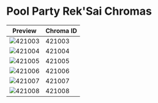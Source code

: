 # Pool Party Rek'Sai Chromas

| Preview | Chroma ID |
|---------|-----------|
| ![421003](https://raw.communitydragon.org/latest/plugins/rcp-be-lol-game-data/global/default/v1/champion-chroma-images/421/421003.png) | 421003 |
| ![421004](https://raw.communitydragon.org/latest/plugins/rcp-be-lol-game-data/global/default/v1/champion-chroma-images/421/421004.png) | 421004 |
| ![421005](https://raw.communitydragon.org/latest/plugins/rcp-be-lol-game-data/global/default/v1/champion-chroma-images/421/421005.png) | 421005 |
| ![421006](https://raw.communitydragon.org/latest/plugins/rcp-be-lol-game-data/global/default/v1/champion-chroma-images/421/421006.png) | 421006 |
| ![421007](https://raw.communitydragon.org/latest/plugins/rcp-be-lol-game-data/global/default/v1/champion-chroma-images/421/421007.png) | 421007 |
| ![421008](https://raw.communitydragon.org/latest/plugins/rcp-be-lol-game-data/global/default/v1/champion-chroma-images/421/421008.png) | 421008 |